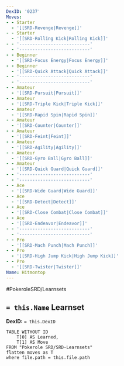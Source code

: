 ```yaml
---
DexID: '0237'
Moves:
- - Starter
  - '[[SRD-Revenge|Revenge]]'
- - Starter
  - '[[SRD-Rolling Kick|Rolling Kick]]'
- - '---------------------------'
  - '---------------------------'
- - Beginner
  - '[[SRD-Focus Energy|Focus Energy]]'
- - Beginner
  - '[[SRD-Quick Attack|Quick Attack]]'
- - '---------------------------'
  - '---------------------------'
- - Amateur
  - '[[SRD-Pursuit|Pursuit]]'
- - Amateur
  - '[[SRD-Triple Kick|Triple Kick]]'
- - Amateur
  - '[[SRD-Rapid Spin|Rapid Spin]]'
- - Amateur
  - '[[SRD-Counter|Counter]]'
- - Amateur
  - '[[SRD-Feint|Feint]]'
- - Amateur
  - '[[SRD-Agility|Agility]]'
- - Amateur
  - '[[SRD-Gyro Ball|Gyro Ball]]'
- - Amateur
  - '[[SRD-Quick Guard|Quick Guard]]'
- - '---------------------------'
  - '---------------------------'
- - Ace
  - '[[SRD-Wide Guard|Wide Guard]]'
- - Ace
  - '[[SRD-Detect|Detect]]'
- - Ace
  - '[[SRD-Close Combat|Close Combat]]'
- - Ace
  - '[[SRD-Endeavor|Endeavor]]'
- - '---------------------------'
  - '---------------------------'
- - Pro
  - '[[SRD-Mach Punch|Mach Punch]]'
- - Pro
  - '[[SRD-High Jump Kick|High Jump Kick]]'
- - Pro
  - '[[SRD-Twister|Twister]]'
Name: Hitmontop
---
```


#PokeroleSRD/Learnsets

## `= this.Name` Learnset

**DexID:** `= this.DexID`

```dataview
TABLE WITHOUT ID
    T[0] AS Learned,
    T[1] AS Move
FROM "Pokerole SRD/SRD-Learnsets"
flatten moves as T
where file.path = this.file.path
```
